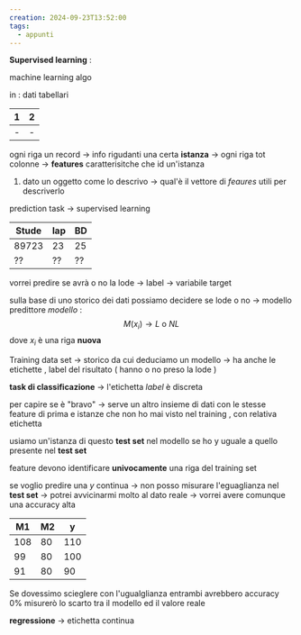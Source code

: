 ```yaml
---
creation: 2024-09-23T13:52:00
tags:
  - appunti
---
```

**Supervised learning** : 

machine learning algo 

in : dati tabellari 

| 1   | 2   |
| --- | --- |
| -   | -   |
ogni riga un record -> info rigudanti una certa **istanza** -> ogni riga tot colonne -> **features**
caratterisitche che id un'istanza 

1. dato un oggetto come lo descrivo -> qual'è il vettore di *feaures* utili per descriverlo 

prediction task -> supervised learning

| Stude | Iap | BD  |
| ----- | --- | --- |
| 89723 | 23  | 25  |
| ??    | ??  | ??  |
vorrei predire se avrà o no la lode -> label -> variabile target

sulla base di uno storico dei dati possiamo decidere se lode o no -> modello predittore
*modello* : 
$$M(x_i) \rightarrow L\ \text{o}\ NL$$
dove $x_i$ è una riga **nuova**

Training data set -> storico da cui deduciamo un modello -> ha anche le etichette , label del risultato ( hanno o no preso la lode )

**task di classificazione** -> l'etichetta *label* è discreta 

per capire se è "bravo" -> serve un altro insieme di dati con le stesse feature di prima e istanze che non ho mai visto nel training , con relativa etichetta 

usiamo un'istanza di questo **test set** nel modello se ho y uguale a quello presente nel **test set**

feature devono identificare **univocamente** una riga del training set

se voglio predire una $y$ continua -> non posso misurare l'eguaglianza nel **test set** -> potrei avvicinarmi molto al dato reale -> vorrei avere comunque una accuracy alta

| M1  | M2  | y   |
| --- | --- | --- |
| 108 | 80  | 110 |
| 99  | 80  | 100 |
| 91  | 80  | 90  |
Se dovessimo scieglere con l'ugualglianza entrambi avrebbero accuracy 0% 
misurerò lo scarto tra il modello ed il valore reale 

**regressione** -> etichetta continua